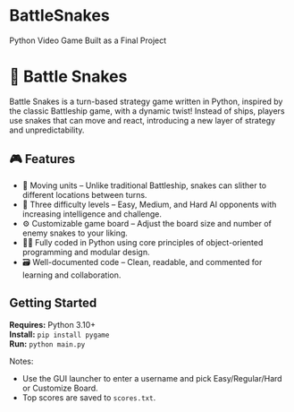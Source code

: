 # BattleSnakes
Python Video Game Built as a Final Project
# 🐍 Battle Snakes

Battle Snakes is a turn-based strategy game written in Python, inspired by the classic Battleship game, with a dynamic twist! Instead of ships, players use snakes that can move and react, introducing a new layer of strategy and unpredictability.

## 🎮 Features

- 🔁 Moving units – Unlike traditional Battleship, snakes can slither to different locations between turns.
- 🧠 Three difficulty levels – Easy, Medium, and Hard AI opponents with increasing intelligence and challenge.
- ⚙️ Customizable game board – Adjust the board size and number of enemy snakes to your liking.
- 👨‍💻 Fully coded in Python using core principles of object-oriented programming and modular design.
- 🗃️ Well-documented code – Clean, readable, and commented for learning and collaboration.

## Getting Started
**Requires:** Python 3.10+  
**Install:** `pip install pygame`  
**Run:** `python main.py`

Notes:
- Use the GUI launcher to enter a username and pick Easy/Regular/Hard or Customize Board.
- Top scores are saved to `scores.txt`.